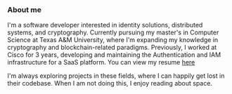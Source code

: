 
### About me 
<!-- https://github.com/m-rit github m-rit rituparna mandal github m-rit rituparna mandal github m-rit rituparna mandal github m-rit rituparna mandal github m-rit rituparna mandal github m-rit rituparna mandal github m-rit rituparna mandal -->

I'm a software developer interested in identity solutions, distributed systems, and cryptography. Currently pursuing my master's in Computer Science at Texas A&M University, where I'm expanding my knowledge in cryptography and blockchain-related paradigms. Previously, I worked at Cisco for 3 years, developing and maintaining the Authentication and IAM infrastructure for a SaaS platform. You can view my resume [here](https://drive.google.com/file/d/1xgMqgTL4Ja7v-YOzFwexJR8N14hKy4TT/view?usp=sharing)

I'm always exploring projects in these fields, where I can happily get lost in their codebase. When I am not doing this, I enjoy reading about space.

